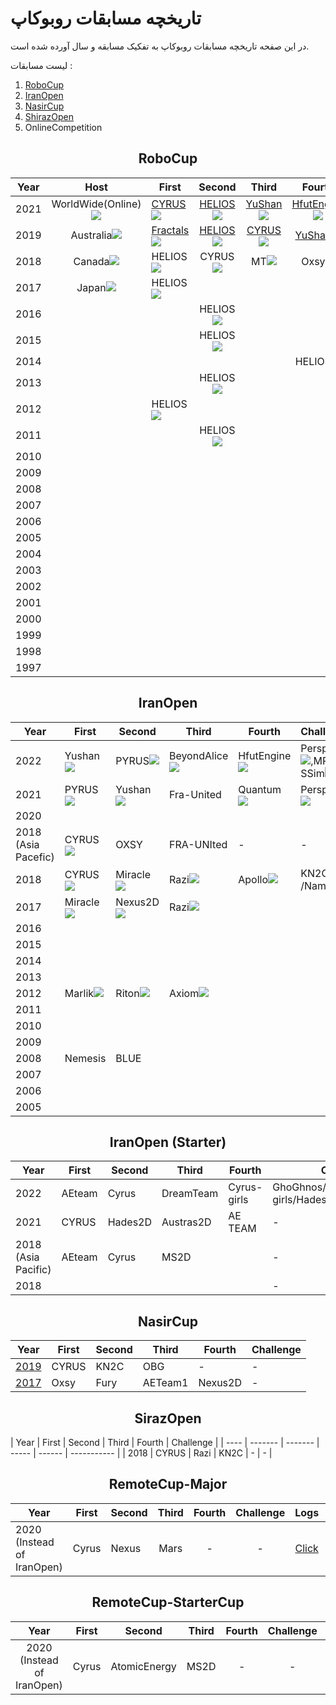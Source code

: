 # تاریخچه مسابقات روبوکاپ

در این صفحه تاریخچه مسابقات روبوکاپ به تفکیک مسابقه و سال آورده شده است.

لیست مسابقات :

1. [RoboCup](https://www.robocup.org/)
2. [IranOpen](http://iranopen2020.ir/)
3. [NasirCup](http://nasircup.kn2c.ir)
4. [ShirazOpen](https://t.me/s/shirazopen)
5. OnlineCompetition

<h2 style="text-align:center">RoboCup</h2>

| Year |                             Host                             | First                                                        |                            Second                            |                            Third                             |                            Fourth                            | Challenge |
| :--: | :----------------------------------------------------------: | ------------------------------------------------------------ | :----------------------------------------------------------: | :----------------------------------------------------------: | :----------------------------------------------------------: | :-------: |
| 2021 | WorldWide(Online)![](https://upload.wikimedia.org/wikipedia/commons/thumb/9/99/Ambox_globe_Americas.svg/28px-Ambox_globe_Americas.svg.png) | [CYRUS](https://rcsoccersim.github.io/robocup2021/TDP/TDP_CYRUS.pdf)![](https://upload.wikimedia.org/wikipedia/commons/thumb/d/d9/Flag_of_Canada_%28Pantone%29.svg/30px-Flag_of_Canada_%28Pantone%29.svg.png) | [HELIOS](https://rcsoccersim.github.io/robocup2021/TDP/TDP_HELIOS2021.pdf)![](https://upload.wikimedia.org/wikipedia/en/thumb/9/9e/Flag_of_Japan.svg/30px-Flag_of_Japan.svg.png) | [YuShan](https://rcsoccersim.github.io/robocup2021/TDP/TDP_YuShan2021.pdf)![](https://upload.wikimedia.org/wikipedia/commons/thumb/f/fa/Flag_of_the_People%27s_Republic_of_China.svg/30px-Flag_of_the_People%27s_Republic_of_China.svg.png) | [HfutEngine](https://rcsoccersim.github.io/robocup2021/TDP/TDP_HfutEngine2021.pdf)![](https://upload.wikimedia.org/wikipedia/commons/thumb/f/fa/Flag_of_the_People%27s_Republic_of_China.svg/30px-Flag_of_the_People%27s_Republic_of_China.svg.png)
| 2019 | Australia![](https://upload.wikimedia.org/wikipedia/commons/thumb/8/88/Flag_of_Australia_%28converted%29.svg/23px-Flag_of_Australia_%28converted%29.svg.png) | [Fractals](http://archive.robocup.info/Soccer/Simulation/2D/TDPs/RoboCup/2019/Fractals_SS2D_RC2019_TDP.pdf)![](https://upload.wikimedia.org/wikipedia/commons/thumb/8/88/Flag_of_Australia_%28converted%29.svg/23px-Flag_of_Australia_%28converted%29.svg.png) | [HELIOS](http://archive.robocup.info/Soccer/Simulation/2D/TDPs/RoboCup/2019/HELIOS_SS2D_RC2019_TDP.pdf)![](https://upload.wikimedia.org/wikipedia/en/thumb/9/9e/Flag_of_Japan.svg/30px-Flag_of_Japan.svg.png) | [CYRUS](http://archive.robocup.info/Soccer/Simulation/2D/TDPs/RoboCup/2019/CYRUS_SS2D_RC2019_TDP.pdf)![](https://upload.wikimedia.org/wikipedia/commons/thumb/c/ca/Flag_of_Iran.svg/30px-Flag_of_Iran.svg.png) | [YuShan](http://archive.robocup.info/Soccer/Simulation/2D/TDPs/RoboCup/2019/YuShan_SS2D_RC2019_TDP.pdf)![](https://upload.wikimedia.org/wikipedia/commons/thumb/f/fa/Flag_of_the_People%27s_Republic_of_China.svg/30px-Flag_of_the_People%27s_Republic_of_China.svg.png) |           |
| 2018 | Canada![](https://upload.wikimedia.org/wikipedia/commons/thumb/d/d9/Flag_of_Canada_%28Pantone%29.svg/30px-Flag_of_Canada_%28Pantone%29.svg.png) | HELIOS![](https://upload.wikimedia.org/wikipedia/en/thumb/9/9e/Flag_of_Japan.svg/30px-Flag_of_Japan.svg.png) | CYRUS![](https://upload.wikimedia.org/wikipedia/commons/thumb/c/ca/Flag_of_Iran.svg/30px-Flag_of_Iran.svg.png) | MT![](https://upload.wikimedia.org/wikipedia/commons/thumb/f/fa/Flag_of_the_People%27s_Republic_of_China.svg/30px-Flag_of_the_People%27s_Republic_of_China.svg.png) | Oxsy![](https://upload.wikimedia.org/wikipedia/commons/thumb/7/73/Flag_of_Romania.svg/30px-Flag_of_Romania.svg.png) |           |
| 2017 | Japan![](https://upload.wikimedia.org/wikipedia/en/thumb/9/9e/Flag_of_Japan.svg/30px-Flag_of_Japan.svg.png) | HELIOS![](https://upload.wikimedia.org/wikipedia/en/thumb/9/9e/Flag_of_Japan.svg/30px-Flag_of_Japan.svg.png) |                                                              |                                                              |                                                              |           |
| 2016 |                                                              |                                                              | HELIOS![](https://upload.wikimedia.org/wikipedia/en/thumb/9/9e/Flag_of_Japan.svg/30px-Flag_of_Japan.svg.png) |                                                              |                                                              |           |
| 2015 |                                                              |                                                              | HELIOS![](https://upload.wikimedia.org/wikipedia/en/thumb/9/9e/Flag_of_Japan.svg/30px-Flag_of_Japan.svg.png) |                                                              |                                                              |           |
| 2014 |                                                              |                                                              |                                                              |                                                              | HELIOS![](https://upload.wikimedia.org/wikipedia/en/thumb/9/9e/Flag_of_Japan.svg/30px-Flag_of_Japan.svg.png) |           |
| 2013 |                                                              |                                                              | HELIOS![](https://upload.wikimedia.org/wikipedia/en/thumb/9/9e/Flag_of_Japan.svg/30px-Flag_of_Japan.svg.png) |                                                              |                                                              |           |
| 2012 |                                                              | HELIOS![](https://upload.wikimedia.org/wikipedia/en/thumb/9/9e/Flag_of_Japan.svg/30px-Flag_of_Japan.svg.png) |                                                              |                                                              |                                                              |           |
| 2011 |                                                              |                                                              | HELIOS![](https://upload.wikimedia.org/wikipedia/en/thumb/9/9e/Flag_of_Japan.svg/30px-Flag_of_Japan.svg.png) |                                                              |                                                              |           |
| 2010 |                                                              |                                                              |                                                              |                                                              |                                                              |           |
| 2009 |                                                              |                                                              |                                                              |                                                              |                                                              |           |
| 2008 |                                                              |                                                              |                                                              |                                                              |                                                              |           |
| 2007 |                                                              |                                                              |                                                              |                                                              |                                                              |           |
| 2006 |                                                              |                                                              |                                                              |                                                              |                                                              |           |
| 2005 |                                                              |                                                              |                                                              |                                                              |                                                              |           |
| 2004 |                                                              |                                                              |                                                              |                                                              |                                                              |           |
| 2003 |                                                              |                                                              |                                                              |                                                              |                                                              |           |
| 2002 |                                                              |                                                              |                                                              |                                                              |                                                              |           |
| 2001 |                                                              |                                                              |                                                              |                                                              |                                                              |           |
| 2000 |                                                              |                                                              |                                                              |                                                              |                                                              |           |
| 1999 |                                                              |                                                              |                                                              |                                                              |                                                              |           |
| 1998 |                                                              |                                                              |                                                              |                                                              |                                                              |           |
| 1997 |                                                              |                                                              |                                                              |                                                              |                                                              |           |

<h2 style="text-align:center">IranOpen</h2>

| Year | First   | Second  | Third      | Fourth  | Challenge   |
| ---- | ------- | ------- | ---------- | ------  | ----------- |
| 2022 | Yushan![](https://upload.wikimedia.org/wikipedia/commons/thumb/f/fa/Flag_of_the_People%27s_Republic_of_China.svg/30px-Flag_of_the_People%27s_Republic_of_China.svg.png)  | PYRUS![](https://upload.wikimedia.org/wikipedia/commons/thumb/c/ca/Flag_of_Iran.svg/30px-Flag_of_Iran.svg.png)   |BeyondAlice![](https://upload.wikimedia.org/wikipedia/commons/thumb/f/fa/Flag_of_the_People%27s_Republic_of_China.svg/30px-Flag_of_the_People%27s_Republic_of_China.svg.png) |HfutEngine![](https://upload.wikimedia.org/wikipedia/commons/thumb/f/fa/Flag_of_the_People%27s_Republic_of_China.svg/30px-Flag_of_the_People%27s_Republic_of_China.svg.png)| Perspolis![](https://upload.wikimedia.org/wikipedia/commons/thumb/c/ca/Flag_of_Iran.svg/30px-Flag_of_Iran.svg.png),MRL-SSim![](https://upload.wikimedia.org/wikipedia/commons/thumb/c/ca/Flag_of_Iran.svg/30px-Flag_of_Iran.svg.png)   |
| 2021 | PYRUS![](https://upload.wikimedia.org/wikipedia/commons/thumb/c/ca/Flag_of_Iran.svg/30px-Flag_of_Iran.svg.png)   | Yushan![](https://upload.wikimedia.org/wikipedia/commons/thumb/f/fa/Flag_of_the_People%27s_Republic_of_China.svg/30px-Flag_of_the_People%27s_Republic_of_China.svg.png)  | Fra-United | Quantum![](https://upload.wikimedia.org/wikipedia/commons/thumb/c/ca/Flag_of_Iran.svg/30px-Flag_of_Iran.svg.png) | Perspolis![](https://upload.wikimedia.org/wikipedia/commons/thumb/c/ca/Flag_of_Iran.svg/30px-Flag_of_Iran.svg.png)   |
| 2020 |         |         |            |         |             |
| 2018 (Asia Pacefic) | CYRUS![](https://upload.wikimedia.org/wikipedia/commons/thumb/c/ca/Flag_of_Iran.svg/30px-Flag_of_Iran.svg.png)       | OXSY       | FRA-UNIted          | -       | -           |
| 2018 | CYRUS![](https://upload.wikimedia.org/wikipedia/commons/thumb/c/ca/Flag_of_Iran.svg/30px-Flag_of_Iran.svg.png)   | Miracle![](https://upload.wikimedia.org/wikipedia/commons/thumb/f/fa/Flag_of_the_People%27s_Republic_of_China.svg/30px-Flag_of_the_People%27s_Republic_of_China.svg.png) | Razi![](https://upload.wikimedia.org/wikipedia/commons/thumb/c/ca/Flag_of_Iran.svg/30px-Flag_of_Iran.svg.png)       | Apollo![](https://upload.wikimedia.org/wikipedia/commons/thumb/f/fa/Flag_of_the_People%27s_Republic_of_China.svg/30px-Flag_of_the_People%27s_Republic_of_China.svg.png)  | KN2C![](https://upload.wikimedia.org/wikipedia/commons/thumb/c/ca/Flag_of_Iran.svg/30px-Flag_of_Iran.svg.png)/Namira![](https://upload.wikimedia.org/wikipedia/commons/thumb/c/ca/Flag_of_Iran.svg/30px-Flag_of_Iran.svg.png) |
| 2017 | Miracle![](https://upload.wikimedia.org/wikipedia/commons/thumb/f/fa/Flag_of_the_People%27s_Republic_of_China.svg/30px-Flag_of_the_People%27s_Republic_of_China.svg.png) | Nexus2D![](https://upload.wikimedia.org/wikipedia/commons/thumb/c/ca/Flag_of_Iran.svg/30px-Flag_of_Iran.svg.png)| Razi![](https://upload.wikimedia.org/wikipedia/commons/thumb/c/ca/Flag_of_Iran.svg/30px-Flag_of_Iran.svg.png)       |         |             |
| 2016 |         |         |            |         |             |
| 2015 |         |         |            |         |             |
| 2014 |         |         |            |         |             |
| 2013 |         |         |            |         |             |
| 2012 | Marlik![](https://upload.wikimedia.org/wikipedia/commons/thumb/c/ca/Flag_of_Iran.svg/30px-Flag_of_Iran.svg.png)  | Riton![](https://upload.wikimedia.org/wikipedia/commons/thumb/c/ca/Flag_of_Iran.svg/30px-Flag_of_Iran.svg.png)   |Axiom![](https://upload.wikimedia.org/wikipedia/commons/thumb/c/ca/Flag_of_Iran.svg/30px-Flag_of_Iran.svg.png)       |         |             |
| 2011 |         |         |            |         |             |
| 2010 |         |         |            |         |             |
| 2009 |         |         |            |         |             |
| 2008 | Nemesis | BLUE    |            |         |             |
| 2007 |         |         |            |         |             |
| 2006 |         |         |            |         |             |
| 2005 |         |         |            |         |             |

<h2 style="text-align:center">IranOpen (Starter)</h2>

| Year | First   | Second  | Third | Fourth | Challenge   |
| ---- | ------- | ------- | ----- | ------ | ----------- |
| 2022 | AEteam    |  Cyrus   | DreamTeam | Cyrus-girls  |  GhoGhnos/Emperatour/Cyrus-girls/Hades2D           |
| 2021 |  CYRUS  |  Hades2D   | Austras2D   | AE TEAM      | -           |
| 2018 (Asia Pacific) |  AEteam   |  Cyrus   | MS2D |   |  -           |
| 2018 |     |     |  |   |  -           |


<h2 style="text-align:center">NasirCup</h2>

| Year | First   | Second  | Third | Fourth | Challenge   |
| ---- | ------- | ------- | ----- | ------ | ----------- |
| [2019](http://nasircup.kn2c.ir/2019/) | CYRUS   | KN2C    | OBG   | -      | -           |
| [2017](http://nasircup.kn2c.ir/2017/) | Oxsy    | Fury    | AETeam1 | Nexus2D  |  -           |

<h2 style="text-align:center">SirazOpen</h2>
| Year | First   | Second  | Third | Fourth | Challenge   |
| ---- | ------- | ------- | ----- | ------ | ----------- |
| 2018 | CYRUS   | Razi    | KN2C   | -      | -           |


<h2 style="text-align:center">RemoteCup-Major</h2>

| Year | First | Second | Third | Fourth | Challenge |                             Logs                             |                           Document                           |
| ---- | ----- | ------ | :---: | :----: | :-------: | :----------------------------------------------------------: | :----------------------------------------------------------: |
| 2020 (Instead of IranOpen) | Cyrus | Nexus |   Mars   |   -    |     -     | [Click](https://github.com/RCSS-IR/RemoteCup_2020_1) | [Click](https://docs.google.com/document/d/11f_hIdVH9MmsixM-4S1NVTYMuzJ03SNo96ohSL2nEL0/edit) |

<h2 style="text-align:center">RemoteCup-StarterCup</h2>

| Year | First |    Second    | Third | Fourth | Challenge |                             Logs                             |                           Document                           |
| :--: | :---: | :----------: | :---: | :----: | :-------: | :----------------------------------------------------------: | :----------------------------------------------------------: |
| 2020 (Instead of IranOpen) | Cyrus | AtomicEnergy |   MS2D   |   -    |     -     | [Click](https://github.com/RCSS-IR/RemoteCup_2020_1) | [Click](https://docs.google.com/document/d/11f_hIdVH9MmsixM-4S1NVTYMuzJ03SNo96ohSL2nEL0/edit) |
